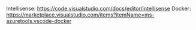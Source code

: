 

Intellisense: https://code.visualstudio.com/docs/editor/intellisense
Docker: https://marketplace.visualstudio.com/items?itemName=ms-azuretools.vscode-docker